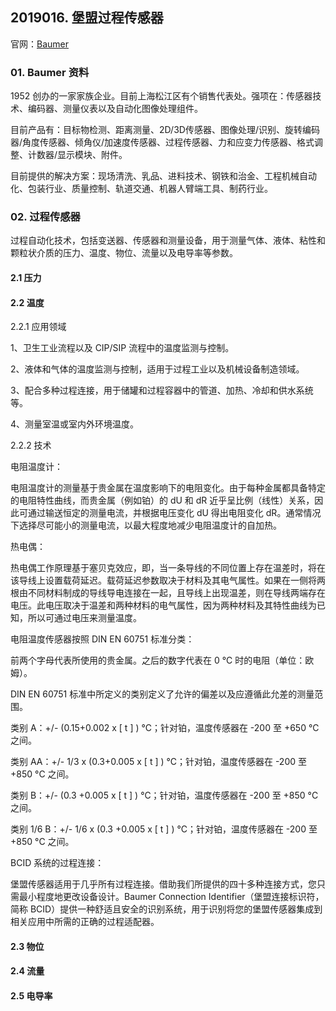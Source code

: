 ## 2019016. 堡盟过程传感器

官网：[Baumer](https://www.baumer.com/ch/zh/)

### 01. Baumer 资料

1952 创办的一家家族企业。目前上海松江区有个销售代表处。强项在：传感器技术、编码器、测量仪表以及自动化图像处理组件。

目前产品有：目标物检测、距离测量、2D/3D传感器、图像处理/识别、旋转编码器/角度传感器、倾角仪/加速度传感器、过程传感器、力和应变力传感器、格式调整、计数器/显示模块、附件。

目前提供的解决方案：现场清洗、乳品、进料技术、钢铁和治金、工程机械自动化、包装行业、质量控制、轨道交通、机器人臂端工具、制药行业。

### 02. 过程传感器

过程自动化技术，包括变送器、传感器和测量设备，用于测量气体、液体、粘性和颗粒状介质的压力、温度、物位、流量以及电导率等参数。

#### 2.1 压力

#### 2.2 温度

2.2.1 应用领域

1、卫生工业流程以及 CIP/SIP 流程中的温度监测与控制。

2、液体和气体的温度监测与控制，适用于过程工业以及机械设备制造领域。

3、配合多种过程连接，用于储罐和过程容器中的管道、加热、冷却和供水系统等。

4、测量室温或室内外环境温度。

2.2.2 技术

电阻温度计：

电阻温度计的测量基于贵金属在温度影响下的电阻变化。由于每种金属都具备特定的电阻特性曲线，而贵金属（例如铂）的 dU 和 dR 近乎呈比例（线性）关系，因此可通过输送恒定的测量电流，并根据电压变化 dU 得出电阻变化 dR。通常情况下选择尽可能小的测量电流，以最大程度地减少电阻温度计的自加热。

热电偶：

热电偶工作原理基于塞贝克效应，即，当一条导线的不同位置上存在温差时，将在该导线上设置载荷延迟。载荷延迟参数取决于材料及其电气属性。如果在一侧将两根由不同材料制成的导线导电连接在一起，且导线上出现温差，则在导线两端存在电压。此电压取决于温差和两种材料的电气属性，因为两种材料及其特性曲线为已知，所以可通过电压来测量温度。

电阻温度传感器按照 DIN EN 60751 标准分类：

前两个字母代表所使用的贵金属。之后的数字代表在 0 °C 时的电阻（单位：欧姆）。

DIN EN 60751 标准中所定义的类别定义了允许的偏差以及应遵循此允差的测量范围。

类别 A：+/- (0.15+0.002 x [ t ] ) °C；针对铂，温度传感器在 -200 至 +650 °C 之间。

类别 AA：+/- 1/3 x (0.3+0.005 x [ t ] ) °C；针对铂，温度传感器在 -200 至 +850 °C 之间。

类别 B：+/- (0.3  +0.005 x [ t ] ) °C；针对铂，温度传感器在 -200 至 +850 °C 之间。

类别 1/6 B：+/- 1/6 x (0.3  +0.005 x [ t ] ) °C；针对铂，温度传感器在 -200 至 +850 °C 之间。

BCID 系统的过程连接：

堡盟传感器适用于几乎所有过程连接。借助我们所提供的四十多种连接方式，您只需最小程度地更改设备设计。Baumer Connection Identifier（堡盟连接标识符，简称 BCID）提供一种舒适且安全的识别系统，用于识别将您的堡盟传感器集成到相关应用中所需的正确的过程适配器。

#### 2.3 物位

#### 2.4 流量

#### 2.5 电导率